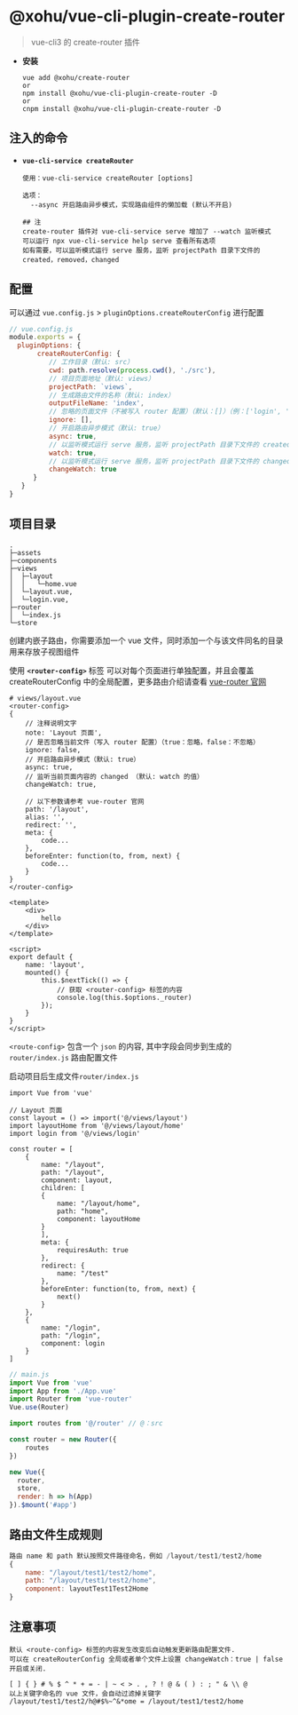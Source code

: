 # @xohu/vue-cli-plugin-create-router

> vue-cli3 的 create-router 插件

- **安装**

  ```
  vue add @xohu/create-router
  or
  npm install @xohu/vue-cli-plugin-create-router -D
  or
  cnpm install @xohu/vue-cli-plugin-create-router -D
  ```

## 注入的命令

- **`vue-cli-service createRouter`**

  ```
  使用：vue-cli-service createRouter [options]

  选项：
    --async 开启路由异步模式，实现路由组件的懒加载 (默认不开启)
  ```

  ```
  ## 注
  create-router 插件对 vue-cli-service serve 增加了 --watch 监听模式
  可以运行 npx vue-cli-service help serve 查看所有选项
  如有需要，可以监听模式运行 serve 服务，监听 projectPath 目录下文件的 created，removed，changed
  ```

## 配置
可以通过 `vue.config.js` > `pluginOptions.createRouterConfig` 进行配置

``` js
// vue.config.js
module.exports = {
  pluginOptions: {
       createRouterConfig: {
          // 工作目录（默认: src）
          cwd: path.resolve(process.cwd(), './src'),
          // 项目页面地址（默认: views）
          projectPath: `views`,
          // 生成路由文件的名称（默认: index）
          outputFileName: 'index',
          // 忽略的页面文件（不被写入 router 配置）（默认：[]）（例：['login', 'header.vue']）
          ignore: [],
          // 开启路由异步模式（默认: true）
          async: true,
          // 以监听模式运行 serve 服务，监听 projectPath 目录下文件的 created，removed，changed （默认: true）
          watch: true,
          // 以监听模式运行 serve 服务，监听 projectPath 目录下文件的 changed （默认: watch 的值）
          changeWatch: true
      }
   }
}
```

## 项目目录

```
.
├─assets
├─components
├─views
│  ├─layout
│  │   └─home.vue
│  └─layout.vue,
│  └─login.vue,
├─router
│  └─index.js
└─store
```

创建内嵌子路由，你需要添加一个 vue 文件，同时添加一个与该文件同名的目录用来存放子视图组件

使用 **`<router-config>`** 标签
可以对每个页面进行单独配置，并且会覆盖 createRouterConfig 中的全局配置，更多路由介绍请查看 [vue-router 官网](https://router.vuejs.org/zh/)
```
# views/layout.vue
<router-config>
{
    // 注释说明文字
    note: 'Layout 页面',
    // 是否忽略当前文件（写入 router 配置）（true：忽略，false：不忽略）
    ignore: false,
    // 开启路由异步模式（默认: true）
    async: true,
    // 监听当前页面内容的 changed （默认: watch 的值）
    changeWatch: true,

    // 以下参数请参考 vue-router 官网
    path: '/layout',
    alias: '',
    redirect: '',
    meta: {
        code...
    },
    beforeEnter: function(to, from, next) {
        code...
    }
}
</router-config>

<template>
    <div>
        hello
    </div>
</template>

<script>
export default {
    name: 'layout',
    mounted() {
        this.$nextTick(() => {
            // 获取 <router-config> 标签的内容
            console.log(this.$options._router)
        });
    }
}
</script>
```

`<route-config>` 包含一个 `json` 的内容, 其中字段会同步到生成的 `router/index.js` 路由配置文件

启动项目后生成文件`router/index.js`

```
import Vue from 'vue'

// Layout 页面
const layout = () => import('@/views/layout')
import layoutHome from '@/views/layout/home'
import login from '@/views/login'

const router = [
    {
        name: "/layout",
        path: "/layout",
        component: layout,
        children: [
        {
            name: "/layout/home",
            path: "home",
            component: layoutHome
        }
        ],
        meta: {
            requiresAuth: true
        },
        redirect: {
            name: "/test"
        },
        beforeEnter: function(to, from, next) {
            next()
        }
    },
    {
        name: "/login",
        path: "/login",
        component: login
    }
]
```

``` js
// main.js
import Vue from 'vue'
import App from './App.vue'
import Router from 'vue-router' 
Vue.use(Router) 

import routes from '@/router' // @：src

const router = new Router({
    routes
})

new Vue({
  router,
  store,
  render: h => h(App)
}).$mount('#app')
```

## 路由文件生成规则
``` js
路由 name 和 path 默认按照文件路径命名，例如 /layout/test1/test2/home
{
    name: "/layout/test1/test2/home",
    path: "/layout/test1/test2/home",
    component: layoutTest1Test2Home
}
```

## 注意事项
```
默认 <route-config> 标签的内容发生改变后自动触发更新路由配置文件.
可以在 createRouterConfig 全局或者单个文件上设置 changeWatch：true | false 开启或关闭.
```

```
[ ] { } # % $ ^ * + = - | ~ < > . , ? ! @ & ( ) : ; " & \\ @
以上关键字命名的 vue 文件，会自动过滤掉关键字
/layout/test1/test2/h@#$%~^&*ome = /layout/test1/test2/home
```